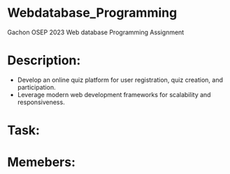 # Webdatabase_Programming
Gachon OSEP 2023 Web database Programming Assignment 


# Description: 
- Develop an online quiz platform for user registration, quiz creation, and participation.
- Leverage modern web development frameworks for scalability and responsiveness.


# Task: 


# Memebers: 
